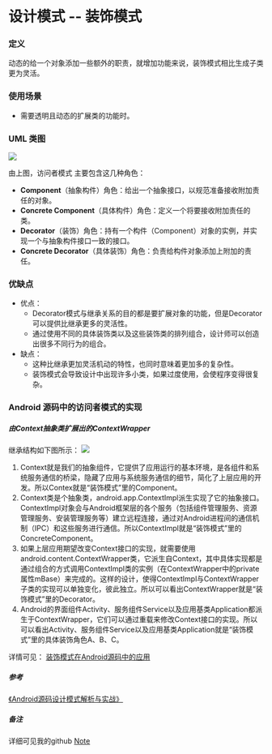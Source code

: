 # 设计模式 -- 装饰模式

### 定义

动态的给一个对象添加一些额外的职责，就增加功能来说，装饰模式相比生成子类更为灵活。

### 使用场景

- 需要透明且动态的扩展类的功能时。

### UML 类图

![](https://github.com/mrlsm/Note/blob/master/designPatterns/images/decorator_uml.jpg)

由上图，访问者模式 主要包含这几种角色：

- **Component**（抽象构件）角色：给出一个抽象接口，以规范准备接收附加责任的对象。
- **Concrete Component**（具体构件）角色：定义一个将要接收附加责任的类。
- **Decorator**（装饰）角色：持有一个构件（Component）对象的实例，并实现一个与抽象构件接口一致的接口。
- **Concrete Decorator**（具体装饰）角色：负责给构件对象添加上附加的责任。

### 优缺点
- 优点：
    - Decorator模式与继承关系的目的都是要扩展对象的功能，但是Decorator可以提供比继承更多的灵活性。
	- 通过使用不同的具体装饰类以及这些装饰类的排列组合，设计师可以创造出很多不同行为的组合。
- 缺点：
	- 这种比继承更加灵活机动的特性，也同时意味着更加多的复杂性。
	- 装饰模式会导致设计中出现许多小类，如果过度使用，会使程序变得很复杂。


### Android 源码中的访问者模式的实现

##### 由Context抽象类扩展出的ContextWrapper
继承结构如下图所示：
![](https://github.com/mrlsm/Note/blob/master/designPatterns/images/decorator_context.jpg)

1. Context就是我们的抽象组件，它提供了应用运行的基本环境，是各组件和系统服务通信的桥梁，隐藏了应用与系统服务通信的细节，简化了上层应用的开发。所以Contex就是“装饰模式”里的Component。
2. Context类是个抽象类，android.app.ContextImpl派生实现了它的抽象接口。ContextImpl对象会与Android框架层的各个服务（包括组件管理服务、资源管理服务、安装管理服务等）建立远程连接，通过对Android进程间的通信机制（IPC）和这些服务进行通信。所以ContextImpl就是“装饰模式”里的ConcreteComponent。
3. 如果上层应用期望改变Context接口的实现，就需要使用android.content.ContextWrapper类，它派生自Context，其中具体实现都是通过组合的方式调用ContextImpl类的实例（在ContextWrapper中的private属性mBase）来完成的。这样的设计，使得ContextImpl与ContextWrapper子类的实现可以单独变化，彼此独立。所以可以看出ContextWrapper就是“装饰模式”里的Decorator。
4. Android的界面组件Activity、服务组件Service以及应用基类Application都派生于ContextWrapper，它们可以通过重载来修改Context接口的实现。所以可以看出Activity、服务组件Service以及应用基类Application就是“装饰模式”里的具体装饰角色A、B、C。

详情可见： [装饰模式在Android源码中的应用](https://www.cnblogs.com/yemeishu/archive/2012/12/30/2839489.html)

##### 参考
[《Android源码设计模式解析与实战》](https://book.douban.com/subject/26644935/)  
                                                                   

##### 备注
详细可见我的github [Note](https://github.com/mrlsm/Note)
